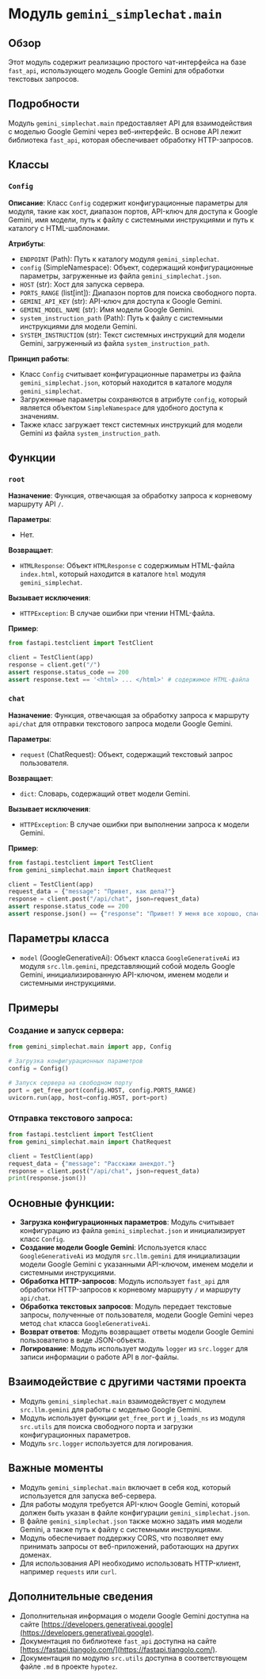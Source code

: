 # Модуль `gemini_simplechat.main`

## Обзор

Этот модуль содержит реализацию простого чат-интерфейса на базе `fast_api`, использующего модель Google Gemini для обработки текстовых запросов. 

## Подробности

Модуль `gemini_simplechat.main` предоставляет API для взаимодействия с моделью Google Gemini через веб-интерфейс. В основе API лежит библиотека `fast_api`, которая обеспечивает обработку HTTP-запросов. 

## Классы

### `Config`

**Описание**: Класс `Config` содержит конфигурационные параметры для модуля, такие как хост, диапазон портов, API-ключ для доступа к Google Gemini, имя модели, путь к файлу с системными инструкциями и путь к каталогу с HTML-шаблонами.

**Атрибуты**:
- `ENDPOINT` (Path): Путь к каталогу модуля `gemini_simplechat`.
- `config` (SimpleNamespace): Объект, содержащий конфигурационные параметры, загруженные из файла `gemini_simplechat.json`.
- `HOST` (str): Хост для запуска сервера.
- `PORTS_RANGE` (list[int]): Диапазон портов для поиска свободного порта.
- `GEMINI_API_KEY` (str): API-ключ для доступа к Google Gemini.
- `GEMINI_MODEL_NAME` (str): Имя модели Google Gemini.
- `system_instruction_path` (Path): Путь к файлу с системными инструкциями для модели Gemini.
- `SYSTEM_INSTRUCTION` (str): Текст системных инструкций для модели Gemini, загруженный из файла `system_instruction_path`.

**Принцип работы**:
- Класс `Config` считывает конфигурационные параметры из файла `gemini_simplechat.json`, который находится в каталоге модуля `gemini_simplechat`.
- Загруженные параметры сохраняются в атрибуте `config`, который является объектом `SimpleNamespace` для удобного доступа к значениям.
- Также класс загружает текст системных инструкций для модели Gemini из файла `system_instruction_path`.

## Функции

### `root`

**Назначение**: Функция, отвечающая за обработку запроса к корневому маршруту API `/`.

**Параметры**:
- Нет.

**Возвращает**:
- `HTMLResponse`: Объект `HTMLResponse` с содержимым HTML-файла `index.html`, который находится в каталоге `html` модуля `gemini_simplechat`.

**Вызывает исключения**:
- `HTTPException`: В случае ошибки при чтении HTML-файла.

**Пример**:

```python
from fastapi.testclient import TestClient

client = TestClient(app)
response = client.get("/")
assert response.status_code == 200
assert response.text == '<html> ... </html>' # содержимое HTML-файла
```

### `chat`

**Назначение**: Функция, отвечающая за обработку запроса к маршруту `api/chat` для отправки текстового запроса модели Google Gemini.

**Параметры**:
- `request` (ChatRequest): Объект, содержащий текстовый запрос пользователя.

**Возвращает**:
- `dict`: Словарь, содержащий ответ модели Gemini.

**Вызывает исключения**:
- `HTTPException`: В случае ошибки при выполнении запроса к модели Gemini.

**Пример**:

```python
from fastapi.testclient import TestClient
from gemini_simplechat.main import ChatRequest

client = TestClient(app)
request_data = {"message": "Привет, как дела?"}
response = client.post("/api/chat", json=request_data)
assert response.status_code == 200
assert response.json() == {"response": "Привет! У меня все хорошо, спасибо за вопрос. А как дела у тебя?"} # пример ответа модели
```


## Параметры класса

- `model` (GoogleGenerativeAi): Объект класса `GoogleGenerativeAi` из модуля `src.llm.gemini`, представляющий собой модель Google Gemini, инициализированную API-ключом, именем модели и системными инструкциями.

## Примеры

### Создание и запуск сервера:

```python
from gemini_simplechat.main import app, Config

# Загрузка конфигурационных параметров
config = Config()

# Запуск сервера на свободном порту
port = get_free_port(config.HOST, config.PORTS_RANGE)
uvicorn.run(app, host=config.HOST, port=port)
```

### Отправка текстового запроса:

```python
from fastapi.testclient import TestClient
from gemini_simplechat.main import ChatRequest

client = TestClient(app)
request_data = {"message": "Расскажи анекдот."}
response = client.post("/api/chat", json=request_data)
print(response.json())
```

## Основные функции:

- **Загрузка конфигурационных параметров**: Модуль считывает конфигурацию из файла `gemini_simplechat.json` и инициализирует класс `Config`.
- **Создание модели Google Gemini**:  Используется класс `GoogleGenerativeAi` из модуля `src.llm.gemini` для инициализации модели Google Gemini с указанными API-ключом, именем модели и системными инструкциями.
- **Обработка HTTP-запросов**: Модуль использует `fast_api` для обработки HTTP-запросов к корневому маршруту `/` и маршруту `api/chat`. 
- **Обработка текстовых запросов**:  Модуль передает текстовые запросы, полученные от пользователя, модели Google Gemini через метод `chat` класса `GoogleGenerativeAi`.
- **Возврат ответов**: Модуль возвращает ответы модели Google Gemini пользователю в виде JSON-объекта.
- **Логирование**: Модуль использует модуль `logger` из `src.logger` для записи информации о работе API в лог-файлы.

## Взаимодействие с другими частями проекта

- Модуль `gemini_simplechat.main` взаимодействует с модулем `src.llm.gemini` для работы с моделью Google Gemini.
- Модуль использует функции `get_free_port` и `j_loads_ns` из модуля `src.utils` для поиска свободного порта и загрузки конфигурационных параметров.
- Модуль `src.logger` используется для логирования. 

##  Важные моменты

- Модуль `gemini_simplechat.main`  включает в себя код, который используется для запуска веб-сервера.
- Для работы модуля требуется API-ключ Google Gemini, который должен быть указан в файле конфигурации `gemini_simplechat.json`.
- В файле `gemini_simplechat.json` также можно задать имя модели Gemini, а также путь к файлу с системными инструкциями. 
- Модуль обеспечивает поддержку CORS, что позволяет ему принимать запросы от веб-приложений, работающих на других доменах.
- Для использования API необходимо использовать HTTP-клиент, например `requests` или `curl`.

## Дополнительные сведения

- Дополнительная информация о модели Google Gemini доступна на сайте [https://developers.generativeai.google](https://developers.generativeai.google).
- Документация по библиотеке `fast_api` доступна на сайте [https://fastapi.tiangolo.com/](https://fastapi.tiangolo.com/).
- Документация по модулю `src.utils` доступна в соответствующем файле `.md` в проекте `hypotez`.